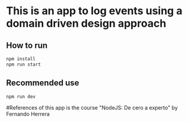 # This is an app to log events using a domain driven design approach

## How to run

```bash
npm install
npm run start
```
## Recommended use  

```bash
npm run dev
```
#References of this app is the course "NodeJS: De cero a experto" by Fernando Herrera
